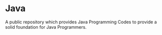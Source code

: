 # Java
A public repository which provides Java Programming Codes to provide a solid foundation for Java Programmers.

